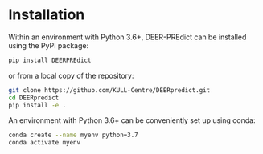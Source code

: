 # Installation

Within an environment with Python 3.6+, DEER-PREdict can be installed using the PyPI package:

~~~ bash
pip install DEERPREdict
~~~

or from a local copy of the repository:

~~~ bash
git clone https://github.com/KULL-Centre/DEERpredict.git
cd DEERpredict
pip install -e . 
~~~

An environment with Python 3.6+ can be conveniently set up using conda:

~~~ bash
conda create --name myenv python=3.7
conda activate myenv
~~~
